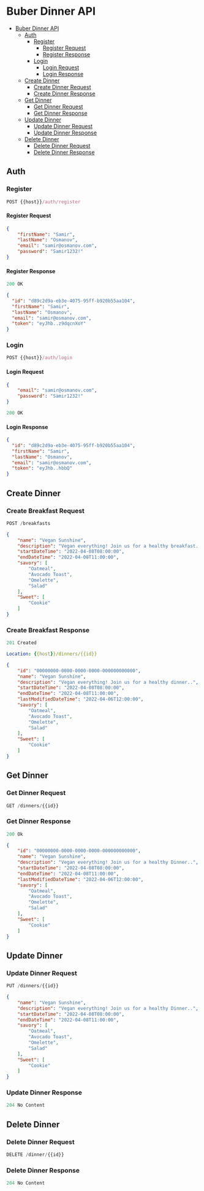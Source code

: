 # Buber Dinner API

- [Buber Dinner API](#buber-dinner-api)
  - [Auth](#auth)
    - [Register](#register)
      - [Register Request](#register-request)
      - [Register Response](#register-response)
    - [Login](#login)
      - [Login Request](#login-request)
      - [Login Response](#login-response)
  - [Create Dinner](#create-dinner)
    - [Create Dinner Request](#create-dinner-request)
    - [Create Dinner Response](#create-dinner-response)
  - [Get Dinner](#get-dinner)
    - [Get Dinner Request](#get-dinner-request)
    - [Get Dinner Response](#get-dinner-response)
  - [Update Dinner](#update-dinner)
    - [Update Dinner Request](#update-dinner-request)
    - [Update Dinner Response](#update-dinner-response)
  - [Delete Dinner](#delete-dinner)
    - [Delete Dinner Request](#delete-dinner-request)
    - [Delete Dinner Response](#delete-dinner-response)

## Auth

### Register

```js
POST {{host}}/auth/register
```

#### Register Request

```json
{
    "firstName": "Samir",
    "lastName": "Osmanov",
    "email": "samir@osmanov.com",
    "password": "Samir1232!"
}
```

#### Register Response

```js
200 OK
```

```json
{
  "id": "d89c2d9a-eb3e-4075-95ff-b920b55aa104",
  "firstName": "Samir",
  "lastName": "Osmanov",
  "email": "samir@osmanov.com",
  "token": "eyJhb..z9dqcnXoY"
}
```

### Login

```js
POST {{host}}/auth/login
```

#### Login Request

```json
{
    "email": "samir@osmanov.com",
    "password": "Samir1232!"
}
```

```js
200 OK
```

#### Login Response

```json
{
  "id": "d89c2d9a-eb3e-4075-95ff-b920b55aa104",
  "firstName": "Samir",
  "lastName": "Osmanov",
  "email": "samir@osmanov.com",
  "token": "eyJhb..hbbQ"
}
```



## Create Dinner

### Create Breakfast Request

```js
POST /breakfasts
```

```json
{
    "name": "Vegan Sunshine",
    "description": "Vegan everything! Join us for a healthy breakfast..",
    "startDateTime": "2022-04-08T08:00:00",
    "endDateTime": "2022-04-08T11:00:00",
    "savory": [
        "Oatmeal",
        "Avocado Toast",
        "Omelette",
        "Salad"
    ],
    "Sweet": [
        "Cookie"
    ]
}
```

### Create Breakfast Response

```js
201 Created
```

```yml
Location: {{host}}/dinners/{{id}}
```

```json
{
    "id": "00000000-0000-0000-0000-000000000000",
    "name": "Vegan Sunshine",
    "description": "Vegan everything! Join us for a healthy dinner..",
    "startDateTime": "2022-04-08T08:00:00",
    "endDateTime": "2022-04-08T11:00:00",
    "lastModifiedDateTime": "2022-04-06T12:00:00",
    "savory": [
        "Oatmeal",
        "Avocado Toast",
        "Omelette",
        "Salad"
    ],
    "Sweet": [
        "Cookie"
    ]
}
```

## Get Dinner

### Get Dinner Request

```js
GET /dinners/{{id}}
```

### Get Dinner Response

```js
200 Ok
```

```json
{
    "id": "00000000-0000-0000-0000-000000000000",
    "name": "Vegan Sunshine",
    "description": "Vegan everything! Join us for a healthy Dinner..",
    "startDateTime": "2022-04-08T08:00:00",
    "endDateTime": "2022-04-08T11:00:00",
    "lastModifiedDateTime": "2022-04-06T12:00:00",
    "savory": [
        "Oatmeal",
        "Avocado Toast",
        "Omelette",
        "Salad"
    ],
    "Sweet": [
        "Cookie"
    ]
}
```

## Update Dinner

### Update Dinner Request

```js
PUT /dinners/{{id}}
```

```json
{
    "name": "Vegan Sunshine",
    "description": "Vegan everything! Join us for a healthy Dinner..",
    "startDateTime": "2022-04-08T08:00:00",
    "endDateTime": "2022-04-08T11:00:00",
    "savory": [
        "Oatmeal",
        "Avocado Toast",
        "Omelette",
        "Salad"
    ],
    "Sweet": [
        "Cookie"
    ]
}
```

### Update Dinner Response

```js
204 No Content
```

## Delete Dinner

### Delete Dinner Request

```js
DELETE /dinner/{{id}}
```

### Delete Dinner Response

```js
204 No Content
```